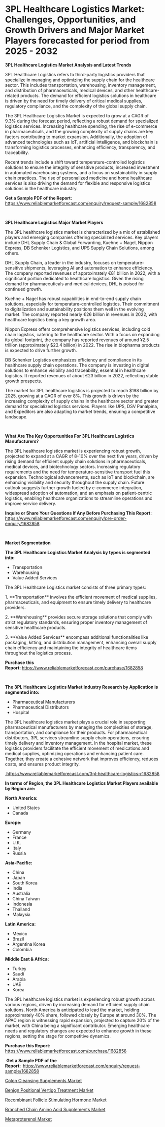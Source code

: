 <p><h1>3PL Healthcare Logistics Market: Challenges, Opportunities, and Growth Drivers and Major Market Players forecasted for period from 2025 - 2032</h1></p><p><strong>3PL Healthcare Logistics Market Analysis and Latest Trends</strong></p>
<p><p>3PL Healthcare Logistics refers to third-party logistics providers that specialize in managing and optimizing the supply chain for the healthcare sector. This includes transportation, warehousing, inventory management, and distribution of pharmaceuticals, medical devices, and other healthcare-related products. The demand for efficient logistics solutions in healthcare is driven by the need for timely delivery of critical medical supplies, regulatory compliance, and the complexity of the global supply chain.</p><p>The 3PL Healthcare Logistics Market is expected to grow at a CAGR of 9.3% during the forecast period, reflecting a robust demand for specialized logistics services. Increasing healthcare spending, the rise of e-commerce in pharmaceuticals, and the growing complexity of supply chains are key factors contributing to market expansion. Additionally, the adoption of advanced technologies such as IoT, artificial intelligence, and blockchain is transforming logistics processes, enhancing efficiency, transparency, and traceability.</p><p>Recent trends include a shift toward temperature-controlled logistics solutions to ensure the integrity of sensitive products, increased investment in automated warehousing systems, and a focus on sustainability in supply chain practices. The rise of personalized medicine and home healthcare services is also driving the demand for flexible and responsive logistics solutions in the healthcare industry.</p></p>
<p><strong>Get a Sample PDF of the Report:&nbsp;</strong> <a href="https://www.reliablemarketforecast.com/enquiry/request-sample/1682858?utm_campaign=1899&utm_medium=2&utm_source=Github&utm_content=ia&utm_term=08032025&utm_id=3pl-healthcare-logistics">https://www.reliablemarketforecast.com/enquiry/request-sample/1682858</a></p>
<p>&nbsp;</p>
<p><strong>3PL Healthcare Logistics Major Market Players</strong></p>
<p><p>The 3PL healthcare logistics market is characterized by a mix of established players and emerging companies offering specialized services. Key players include DHL Supply Chain & Global Forwarding, Kuehne + Nagel, Nippon Express, DB Schenker Logistics, and UPS Supply Chain Solutions, among others.</p><p>DHL Supply Chain, a leader in the industry, focuses on temperature-sensitive shipments, leveraging AI and automation to enhance efficiency. The company reported revenues of approximately €81 billion in 2022, with a significant portion dedicated to healthcare logistics. Given the rising demand for pharmaceuticals and medical devices, DHL is poised for continued growth.</p><p>Kuehne + Nagel has robust capabilities in end-to-end supply chain solutions, especially for temperature-controlled logistics. Their commitment to digitalization and sustainability positions them well in the evolving market. The company reported nearly €26 billion in revenues in 2022, with healthcare logistics being a key growth area.</p><p>Nippon Express offers comprehensive logistics services, including cold chain logistics, catering to the healthcare sector. With a focus on expanding its global footprint, the company has reported revenues of around ¥2.5 trillion (approximately $23.4 billion) in 2022. The rise in biopharma products is expected to drive further growth.</p><p>DB Schenker Logistics emphasizes efficiency and compliance in its healthcare supply chain operations. The company is investing in digital solutions to enhance visibility and traceability, essential in healthcare logistics. It reported revenues of about €23 billion in 2022, reflecting stable growth prospects.</p><p>The market for 3PL healthcare logistics is projected to reach $198 billion by 2025, growing at a CAGR of over 8%. This growth is driven by the increasing complexity of supply chains in the healthcare sector and greater demand for specialized logistics services. Players like UPS, DSV Panalpina, and Expeditors are also adapting to market trends, ensuring a competitive landscape.</p></p>
<p>&nbsp;</p>
<p><strong>What Are The Key Opportunities For 3PL Healthcare Logistics Manufacturers?</strong></p>
<p><p>The 3PL healthcare logistics market is experiencing robust growth, projected to expand at a CAGR of 8-10% over the next five years, driven by rising demand for efficient supply chain solutions in pharmaceuticals, medical devices, and biotechnology sectors. Increasing regulatory requirements and the need for temperature-sensitive transport fuel this expansion. Technological advancements, such as IoT and blockchain, are enhancing visibility and security throughout the supply chain. Future outlook suggests further growth fueled by e-commerce integration, widespread adoption of automation, and an emphasis on patient-centric logistics, enabling healthcare organizations to streamline operations and improve service delivery.</p></p>
<p><strong>Inquire or Share Your Questions If Any Before Purchasing This Report:</strong> <a href="https://www.reliablemarketforecast.com/enquiry/pre-order-enquiry/1682858?utm_campaign=1899&utm_medium=2&utm_source=Github&utm_content=ia&utm_term=08032025&utm_id=3pl-healthcare-logistics">https://www.reliablemarketforecast.com/enquiry/pre-order-enquiry/1682858</a></p>
<p>&nbsp;</p>
<p><strong>Market Segmentation</strong></p>
<p><strong>The 3PL Healthcare Logistics Market Analysis by types is segmented into:</strong></p>
<p><ul><li>Transportation</li><li>Warehousing</li><li>Value Added Services</li></ul></p>
<p><p>The 3PL Healthcare Logistics market consists of three primary types: </p><p>1. **Transportation** involves the efficient movement of medical supplies, pharmaceuticals, and equipment to ensure timely delivery to healthcare providers.</p><p>2. **Warehousing** provides secure storage solutions that comply with strict regulatory standards, ensuring proper inventory management of sensitive healthcare products.</p><p>3. **Value Added Services** encompass additional functionalities like packaging, kitting, and distribution management, enhancing overall supply chain efficiency and maintaining the integrity of healthcare items throughout the logistics process.</p></p>
<p><strong>Purchase this Report:&nbsp;</strong><a href="https://www.reliablemarketforecast.com/purchase/1682858?utm_campaign=1899&utm_medium=2&utm_source=Github&utm_content=ia&utm_term=08032025&utm_id=3pl-healthcare-logistics">https://www.reliablemarketforecast.com/purchase/1682858</a></p>
<p>&nbsp;</p>
<p><strong>The 3PL Healthcare Logistics Market Industry Research by Application is segmented into:</strong></p>
<p><ul><li>Pharmaceutical Manufacturers</li><li>Pharmaceutical Distributors</li><li>Hospital</li></ul></p>
<p><p>The 3PL healthcare logistics market plays a crucial role in supporting pharmaceutical manufacturers by managing the complexities of storage, transportation, and compliance for their products. For pharmaceutical distributors, 3PL services streamline supply chain operations, ensuring timely delivery and inventory management. In the hospital market, these logistics providers facilitate the efficient movement of medications and medical supplies, optimizing operations and enhancing patient care. Together, they create a cohesive network that improves efficiency, reduces costs, and ensures product integrity.</p></p>
<p><a href="https://www.reliablemarketforecast.com/3pl-healthcare-logistics-r1682858?utm_campaign=1899&utm_medium=2&utm_source=Github&utm_content=ia&utm_term=08032025&utm_id=3pl-healthcare-logistics">&nbsp;https://www.reliablemarketforecast.com/3pl-healthcare-logistics-r1682858</a></p>
<p><strong>In terms of Region, the 3PL Healthcare Logistics Market Players available by Region are:</strong></p>
<p>
    <p> <strong> North America: </strong>
        <ul>
            <li>United States</li>
            <li>Canada</li>
        </ul>
        </p> 
    <p> <strong> Europe: </strong>
        <ul>
            <li>Germany</li>
            <li>France</li>
            <li>U.K.</li>
            <li>Italy</li>
            <li>Russia</li>
        </ul>
        </p> 
    <p> <strong> Asia-Pacific: </strong>
        <ul>
            <li>China</li>
            <li>Japan</li>
            <li>South Korea</li>
            <li>India</li>
            <li>Australia</li>
            <li>China Taiwan</li>
            <li>Indonesia</li>
            <li>Thailand</li>
            <li>Malaysia</li>
        </ul>
        </p> 
    <p> <strong> Latin America: </strong>
        <ul>
            <li>Mexico</li>
            <li>Brazil</li>
            <li>Argentina Korea</li>
            <li>Colombia</li>
        </ul>
        </p> 
    <p> <strong> Middle East & Africa: </strong>
        <ul>
            <li>Turkey</li>
            <li>Saudi</li>
            <li>Arabia</li>
            <li>UAE</li>
            <li>Korea</li>
        </ul>
    </p>
    </p>
<p><p>The 3PL healthcare logistics market is experiencing robust growth across various regions, driven by increasing demand for efficient supply chain solutions. North America is anticipated to lead the market, holding approximately 40% share, followed closely by Europe at around 30%. The APAC region is witnessing rapid expansion, projected to capture 20% of the market, with China being a significant contributor. Emerging healthcare needs and regulatory changes are expected to enhance growth in these regions, setting the stage for competitive dynamics.</p></p>
<p><strong>Purchase this Report: </strong><a href="https://www.reliablemarketforecast.com/purchase/1682858?utm_campaign=1899&utm_medium=2&utm_source=Github&utm_content=ia&utm_term=08032025&utm_id=3pl-healthcare-logistics">https://www.reliablemarketforecast.com/purchase/1682858</a></p>
<p>&nbsp;<strong>Get a Sample PDF of the Report:&nbsp;&nbsp;</strong><a href="https://www.reliablemarketforecast.com/enquiry/request-sample/1682858?utm_campaign=1899&utm_medium=2&utm_source=Github&utm_content=ia&utm_term=08032025&utm_id=3pl-healthcare-logistics">https://www.reliablemarketforecast.com/enquiry/request-sample/1682858</a></p>
<p><strong></strong></p>
<p><p><a href="https://github.com/drissahrouk/Market-Research-Report-List-1/blob/main/colon-cleansing-supplements-market.md?utm_campaign=1899&utm_medium=2&utm_source=Github&utm_content=ia&utm_term=08032025&utm_id=3pl-healthcare-logistics">Colon Cleansing Supplements Market</a></p><p><a href="https://github.com/rogetspate12/Market-Research-Report-List-1/blob/main/benign-positional-vertigo-treatment-market.md?utm_campaign=1899&utm_medium=2&utm_source=Github&utm_content=ia&utm_term=08032025&utm_id=3pl-healthcare-logistics">Benign Positional Vertigo Treatment Market</a></p><p><a href="https://github.com/nxauwedaroui2/Market-Research-Report-List-1/blob/main/recombinant-follicle-stimulating-hormone-market.md?utm_campaign=1899&utm_medium=2&utm_source=Github&utm_content=ia&utm_term=08032025&utm_id=3pl-healthcare-logistics">Recombinant Follicle Stimulating Hormone Market</a></p><p><a href="https://github.com/iontahoehlct/Market-Research-Report-List-1/blob/main/branched-chain-amino-acid-supplements-market.md?utm_campaign=1899&utm_medium=2&utm_source=Github&utm_content=ia&utm_term=08032025&utm_id=3pl-healthcare-logistics">Branched Chain Amino Acid Supplements Market</a></p><p><a href="https://github.com/sahoolipko6f/Market-Research-Report-List-1/blob/main/metaproterenol-market.md?utm_campaign=1899&utm_medium=2&utm_source=Github&utm_content=ia&utm_term=08032025&utm_id=3pl-healthcare-logistics">Metaproterenol Market</a></p></p>